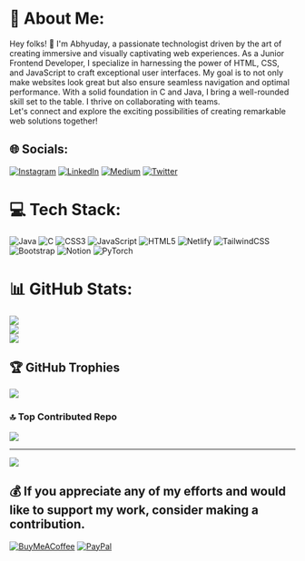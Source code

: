 
# 💫 About Me:
Hey folks! 👋 I'm Abhyuday, a passionate technologist driven by the art of creating immersive and visually captivating web experiences. As a Junior Frontend Developer, I specialize in harnessing the power of HTML, CSS, and JavaScript to craft exceptional user interfaces. My goal is to not only make websites look great but also ensure seamless navigation and optimal performance. With a solid foundation in C and Java, I bring a well-rounded skill set to the table. I thrive on collaborating with teams.<br>Let's connect and explore the exciting possibilities of creating remarkable web solutions together!


## 🌐 Socials:
[![Instagram](https://img.shields.io/badge/Instagram-%23E4405F.svg?logo=Instagram&logoColor=white)](https://instagram.com/abhyuday__12) [![LinkedIn](https://img.shields.io/badge/LinkedIn-%230077B5.svg?logo=linkedin&logoColor=white)](https://linkedin.com/in/abhyuday12) [![Medium](https://img.shields.io/badge/Medium-12100E?logo=medium&logoColor=white)](https://medium.com/@apsworks1212) [![Twitter](https://img.shields.io/badge/Twitter-%231DA1F2.svg?logo=Twitter&logoColor=white)](https://twitter.com/Abhyuday_1) 

# 💻 Tech Stack:
![Java](https://img.shields.io/badge/java-%23ED8B00.svg?style=for-the-badge&logo=java&logoColor=white) ![C](https://img.shields.io/badge/c-%2300599C.svg?style=for-the-badge&logo=c&logoColor=white) ![CSS3](https://img.shields.io/badge/css3-%231572B6.svg?style=for-the-badge&logo=css3&logoColor=white) ![JavaScript](https://img.shields.io/badge/javascript-%23323330.svg?style=for-the-badge&logo=javascript&logoColor=%23F7DF1E) ![HTML5](https://img.shields.io/badge/html5-%23E34F26.svg?style=for-the-badge&logo=html5&logoColor=white) ![Netlify](https://img.shields.io/badge/netlify-%23000000.svg?style=for-the-badge&logo=netlify&logoColor=#00C7B7) ![TailwindCSS](https://img.shields.io/badge/tailwindcss-%2338B2AC.svg?style=for-the-badge&logo=tailwind-css&logoColor=white) ![Bootstrap](https://img.shields.io/badge/bootstrap-%23563D7C.svg?style=for-the-badge&logo=bootstrap&logoColor=white) ![Notion](https://img.shields.io/badge/Notion-%23000000.svg?style=for-the-badge&logo=notion&logoColor=white) ![PyTorch](https://img.shields.io/badge/PyTorch-%23EE4C2C.svg?style=for-the-badge&logo=PyTorch&logoColor=white)
# 📊 GitHub Stats:
![](https://github-readme-stats.vercel.app/api?username=abhyuday1212&theme=yeblu&hide_border=false&include_all_commits=false&count_private=true)<br/>
![](https://github-readme-streak-stats.herokuapp.com/?user=abhyuday1212&theme=yeblu&hide_border=false)<br/>
![](https://github-readme-stats.vercel.app/api/top-langs/?username=abhyuday1212&theme=yeblu&hide_border=false&include_all_commits=false&count_private=true&layout=compact)

## 🏆 GitHub Trophies
![](https://github-profile-trophy.vercel.app/?username=abhyuday1212&theme=radical&no-frame=false&no-bg=true&margin-w=4)

### 🔝 Top Contributed Repo
![](https://github-contributor-stats.vercel.app/api?username=abhyuday1212&limit=5&theme=dracula&combine_all_yearly_contributions=true)

---
[![](https://visitcount.itsvg.in/api?id=abhyuday1212&icon=5&color=9)](https://visitcount.itsvg.in)

  ## 💰 If you appreciate any of my efforts and would like to support my work, consider making a contribution.
  [![BuyMeACoffee](https://img.shields.io/badge/Buy%20Me%20a%20Coffee-ffdd00?style=for-the-badge&logo=buy-me-a-coffee&logoColor=black)](https://buymeacoffee.com/abhyuday12) [![PayPal](https://img.shields.io/badge/PayPal-00457C?style=for-the-badge&logo=paypal&logoColor=white)](https://paypal.me/abhyuday12) 

  
<!-- Proudly created with GPRM ( https://gprm.itsvg.in ) -->

